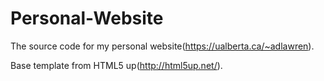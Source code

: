 # Personal-Website
The source code for my personal website(https://ualberta.ca/~adlawren).

Base template from HTML5 up(http://html5up.net/).
